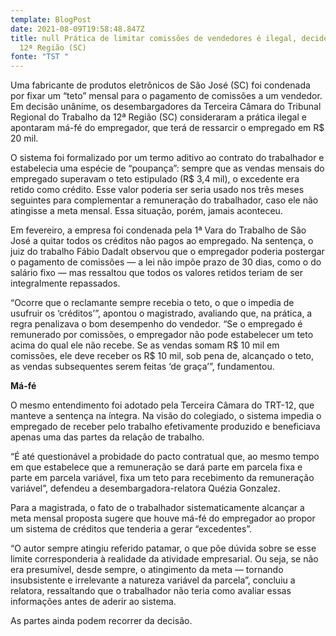 ```yaml
---
template: BlogPost
date: 2021-08-09T19:58:48.847Z
title: null Prática de limitar comissões de vendedores é ilegal, decide TRT da
  12ª Região (SC)
fonte: "TST "
---
```

Uma fabricante de produtos eletrônicos de São José (SC) foi condenada por fixar um “teto” mensal para o pagamento de comissões a um vendedor. Em decisão unânime, os desembargadores da Terceira Câmara do Tribunal Regional do Trabalho da 12ª Região (SC) consideraram a prática ilegal e apontaram má-fé do empregador, que terá de ressarcir o empregado em R$ 20 mil.

O sistema foi formalizado por um termo aditivo ao contrato do trabalhador e estabelecia uma espécie de “poupança”: sempre que as vendas mensais do empregado superavam o teto estipulado (R$ 3,4 mil), o excedente era retido como crédito. Esse valor poderia ser seria usado nos três meses seguintes para complementar a remuneração do trabalhador, caso ele não atingisse a meta mensal. Essa situação, porém, jamais aconteceu.

Em fevereiro, a empresa foi condenada pela 1ª Vara do Trabalho de São José a quitar todos os créditos não pagos ao empregado. Na sentença, o juiz do trabalho Fábio Dadalt observou que o empregador poderia postergar o pagamento de comissões — a lei não impõe prazo de 30 dias, como o do salário fixo — mas ressaltou que todos os valores retidos teriam de ser integralmente repassados.

“Ocorre que o reclamante sempre recebia o teto, o que o impedia de usufruir os ‘créditos’”, apontou o magistrado, avaliando que, na prática, a regra penalizava o bom desempenho do vendedor. “Se o empregado é remunerado por comissões, o empregador não pode estabelecer um teto acima do qual ele não recebe. Se as vendas somam R$ 10 mil em comissões, ele deve receber os R$ 10 mil, sob pena de, alcançado o teto, as vendas subsequentes serem feitas ‘de graça’”, fundamentou.

**Má-fé**

O mesmo entendimento foi adotado pela Terceira Câmara do TRT-12, que manteve a sentença na íntegra. Na visão do colegiado, o sistema impedia o empregado de receber pelo trabalho efetivamente produzido e beneficiava apenas uma das partes da relação de trabalho.

“É até questionável a probidade do pacto contratual que, ao mesmo tempo em que estabelece que a remuneração se dará parte em parcela fixa e parte em parcela variável, fixa um teto para recebimento da remuneração variável”, defendeu a desembargadora-relatora Quézia Gonzalez.

Para a magistrada, o fato de o trabalhador sistematicamente alcançar a meta mensal proposta sugere que houve má-fé do empregador ao propor um sistema de créditos que tenderia a gerar “excedentes”.

“O autor sempre atingiu referido patamar, o que põe dúvida sobre se esse limite corresponderia à realidade da atividade empresarial. Ou seja, se não era presumível, desde sempre, o atingimento da meta — tornando insubsistente e irrelevante a natureza variável da parcela”, concluiu a relatora, ressaltando que o trabalhador não teria como avaliar essas informações antes de aderir ao sistema.

As partes ainda podem recorrer da decisão.